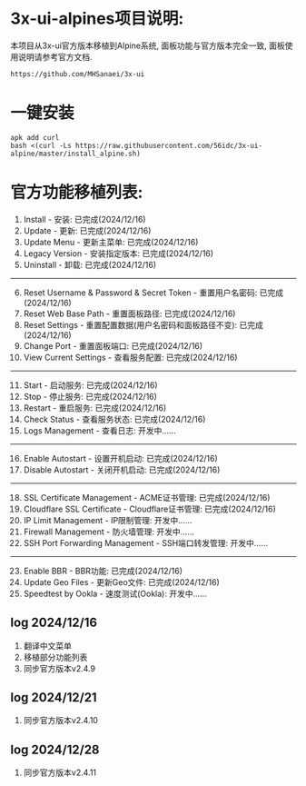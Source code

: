 # 3x-ui-alpines项目说明: 
本项目从3x-ui官方版本移植到Alpine系统, 面板功能与官方版本完全一致, 面板使用说明请参考官方文档.
```
https://github.com/MHSanaei/3x-ui
```

# 一键安装
```
apk add curl
bash <(curl -Ls https://raw.githubusercontent.com/56idc/3x-ui-alpine/master/install_alpine.sh)
```
# 官方功能移植列表:
  1. Install - 安装: 已完成(2024/12/16)
  2. Update - 更新: 已完成(2024/12/16)
  3. Update Menu - 更新主菜单: 已完成(2024/12/16)
  4. Legacy Version - 安装指定版本: 已完成(2024/12/16)
  5. Uninstall - 卸载: 已完成(2024/12/16)
  ---
  6. Reset Username & Password & Secret Token - 重置用户名密码: 已完成(2024/12/16)
  7. Reset Web Base Path - 重置面板路径: 已完成(2024/12/16)
  8. Reset Settings  - 重置配置数据(用户名密码和面板路径不变): 已完成(2024/12/16)
  9. Change Port - 重置面板端口: 已完成(2024/12/16)
  10. View Current Settings - 查看服务配置: 已完成(2024/12/16)
  ---
  11. Start - 启动服务: 已完成(2024/12/16)
  12. Stop - 停止服务: 已完成(2024/12/16)
  13. Restart - 重启服务: 已完成(2024/12/16)
  14. Check Status - 查看服务状态: 已完成(2024/12/16)
  15. Logs Management - 查看日志: 开发中......
  ---
  16. Enable Autostart - 设置开机启动: 已完成(2024/12/16)
  17. Disable Autostart - 关闭开机启动: 已完成(2024/12/16)
  ---
  18. SSL Certificate Management - ACME证书管理: 已完成(2024/12/16)
  19. Cloudflare SSL Certificate - Cloudflare证书管理: 已完成(2024/12/16)
  20. IP Limit Management - IP限制管理: 开发中......
  21. Firewall Management - 防火墙管理: 开发中......
  22. SSH Port Forwarding Management - SSH端口转发管理: 开发中......
  ---
  23. Enable BBR - BBR功能: 已完成(2024/12/16)
  24. Update Geo Files - 更新Geo文件: 已完成(2024/12/16)
  25. Speedtest by Ookla - 速度测试(Ookla): 开发中......

## log 2024/12/16
1. 翻译中文菜单
2. 移植部分功能列表
3. 同步官方版本v2.4.9
## log 2024/12/21
1. 同步官方版本v2.4.10
## log 2024/12/28
1. 同步官方版本v2.4.11
